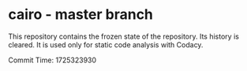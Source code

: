 # cairo - master branch

This repository contains the frozen state of the repository.
Its history is cleared. It is used only for static code
analysis with Codacy.

Commit Time: 1725323930